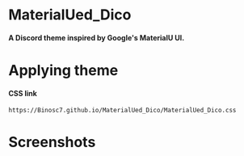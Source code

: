 # MaterialUed_Dico
#### A Discord theme inspired by Google's MaterialU UI.

# Applying theme
#### CSS link
```
https://Binosc7.github.io/MaterialUed_Dico/MaterialUed_Dico.css
```

# Screenshots
